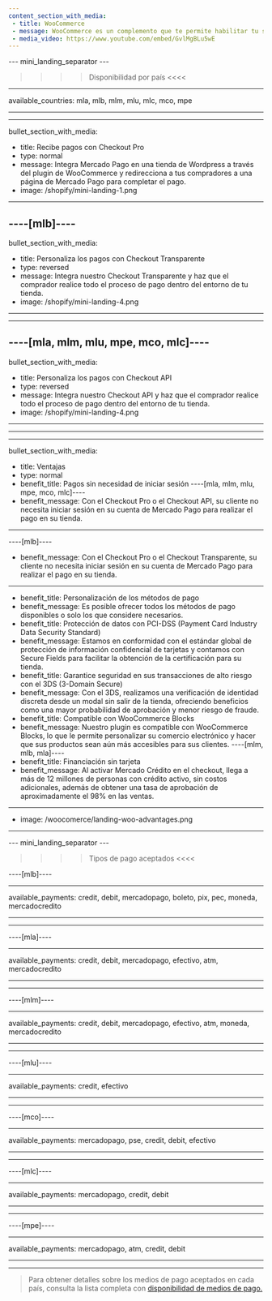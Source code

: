 ```yaml
---
content_section_with_media: 
 - title: WooCommerce
 - message: WooCommerce es un complemento que te permite habilitar tu sitio web de WordPress para que funcione como una tienda virtual con la tranquilidad de ofrecer a los compradores la posibilidad de realizar pagos utilizando Mercado Pago.
 - media_video: https://www.youtube.com/embed/GvlMgBLu5wE
---
```


--- mini_landing_separator ---

>>>> Disponibilidad por país <<<<
---
available_countries: mla, mlb, mlm, mlu, mlc, mco, mpe

---

---
bullet_section_with_media: 
 - title: Recibe pagos con Checkout Pro
 - type: normal
 - message: Integra Mercado Pago en una tienda de Wordpress a través del plugin de WooCommerce y redirecciona a tus compradores a una página de Mercado Pago para completar el pago.
 - image: /shopify/mini-landing-1.png
---

----[mlb]----
---
bullet_section_with_media: 
 - title: Personaliza los pagos con Checkout Transparente
 - type: reversed
 - message: Integra nuestro Checkout Transparente y haz que el comprador realice todo el proceso de pago dentro del entorno de tu tienda.
 - image: /shopify/mini-landing-4.png
---
------------

----[mla, mlm, mlu, mpe, mco, mlc]----
---
bullet_section_with_media: 
 - title: Personaliza los pagos con Checkout API
 - type: reversed
 - message: Integra nuestro Checkout API y haz que el comprador realice todo el proceso de pago dentro del entorno de tu tienda.
 - image: /shopify/mini-landing-4.png
---
------------

---
bullet_section_with_media:
 - title: Ventajas
 - type: normal
 - benefit_title: Pagos sin necesidad de iniciar sesión
  ----[mla, mlm, mlu, mpe, mco, mlc]----
 - benefit_message: Con el Checkout Pro o el Checkout API, su cliente no necesita iniciar sesión en su cuenta de Mercado Pago para realizar el pago en su tienda.

 ------------
 ----[mlb]----
 - benefit_message: Con el Checkout Pro o el Checkout Transparente, su cliente no necesita iniciar sesión en su cuenta de Mercado Pago para realizar el pago en su tienda.

 ------------
 - benefit_title: Personalización de los métodos de pago
 - benefit_message: Es posible ofrecer todos los métodos de pago disponibles o solo los que considere necesarios.
 - benefit_title: Protección de datos con PCI-DSS (Payment Card Industry Data Security Standard)
 - benefit_message: Estamos en conformidad con el estándar global de protección de información confidencial de tarjetas y contamos con Secure Fields para facilitar la obtención de la certificación para su tienda.
 - benefit_title: Garantice seguridad en sus transacciones de alto riesgo con el 3DS (3-Domain Secure)
 - benefit_message: Con el 3DS, realizamos una verificación de identidad discreta desde un modal sin salir de la tienda, ofreciendo beneficios como una mayor probabilidad de aprobación y menor riesgo de fraude.
 - benefit_title: Compatible con WooCommerce Blocks
 - benefit_message: Nuestro plugin es compatible con WooCommerce Blocks, lo que le permite personalizar su comercio electrónico y hacer que sus productos sean aún más accesibles para sus clientes.
 ----[mlm, mlb, mla]----
 - benefit_title: Financiación sin tarjeta
 - benefit_message: Al activar Mercado Crédito en el checkout, llega a más de 12 millones de personas con crédito activo, sin costos adicionales, además de obtener una tasa de aprobación de aproximadamente el 98% en las ventas.

 ------------
 - image: /woocomerce/landing-woo-advantages.png
---

--- mini_landing_separator ---


>>>> Tipos de pago aceptados <<<<

----[mlb]----

---
available_payments: credit, debit, mercadopago, boleto, pix, pec, moneda, mercadocredito

---
------------

----[mla]---- 

---
available_payments: credit, debit, mercadopago, efectivo, atm, mercadocredito

----
------------

----[mlm]---- 

---
available_payments: credit, debit, mercadopago, efectivo, atm, moneda, mercadocredito

----
------------

----[mlu]---- 

---
available_payments: credit, efectivo

----
------------

----[mco]---- 

---
available_payments: mercadopago, pse, credit, debit, efectivo

----
------------

----[mlc]---- 

---
available_payments: mercadopago, credit, debit

----
------------

----[mpe]---- 

---
available_payments: mercadopago, atm, credit, debit

----
------------
> Para obtener detalles sobre los medios de pago aceptados en cada país, consulta la lista completa con [disponibilidad de medios de pago.](/developers/es/docs/sales-processing/payment-methods)